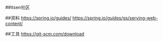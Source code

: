 ##itsen社区

##资料
https://spring.io/guides/
https://spring.io/guides/gs/serving-web-content/

##工具
https://git-scm.com/download
